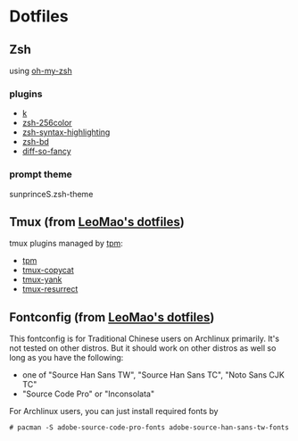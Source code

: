 # Dotfiles

## Zsh
using [oh-my-zsh](https://github.com/robbyrussell/oh-my-zsh)

### plugins
* [k](https://github.com/supercrabtree/k)
* [zsh-256color](https://github.com/chrissicool/zsh-256color)
* [zsh-syntax-highlighting](https://github.com/zsh-users/zsh-syntax-highlighting)
* [zsh-bd](https://github.com/Tarrasch/zsh-bd)
* [diff-so-fancy](https://github.com/so-fancy/diff-so-fancy)

### prompt theme
sunprinceS.zsh-theme

## Tmux (from [LeoMao's dotfiles](https://github.com/leomao/dotfiles))

tmux plugins managed by [tpm](https://github.com/tmux-plugins/tpm):
- [tpm](https://github.com/tmux-plugins/tpm)
- [tmux-copycat](https://github.com/tmux-plugins/tmux-copycat)
- [tmux-yank](https://github.com/tmux-plugins/tmux-yank)
- [tmux-resurrect](https://github.com/tmux-plugins/tmux-resurrect)

## Fontconfig (from [LeoMao's dotfiles](https://github.com/leomao/dotfiles))

This fontconfig is for Traditional Chinese users on Archlinux primarily.
It's not tested on other distros. But it should work on other distros as well
so long as you have the following:

- one of "Source Han Sans TW", "Source Han Sans TC", "Noto Sans CJK TC"
- "Source Code Pro" or "Inconsolata"

For Archlinux users, you can just install required fonts by
```console
# pacman -S adobe-source-code-pro-fonts adobe-source-han-sans-tw-fonts
```
